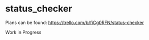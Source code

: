 # status_checker


Plans can be found: https://trello.com/b/fiCg0RFN/status-checker

Work in Progress
